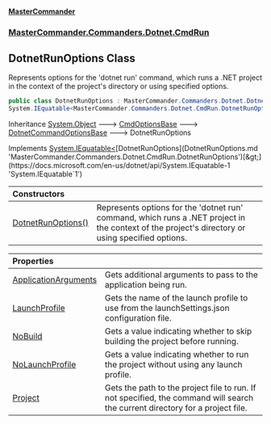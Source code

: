 #### [MasterCommander](MasterCommander.md 'MasterCommander')
### [MasterCommander.Commanders.Dotnet.CmdRun](MasterCommander.Commanders.Dotnet.CmdRun.md 'MasterCommander.Commanders.Dotnet.CmdRun')

## DotnetRunOptions Class

Represents options for the 'dotnet run' command, which runs a .NET project in the context of the project's directory or using specified options.

```csharp
public class DotnetRunOptions : MasterCommander.Commanders.Dotnet.DotnetCommandOptionsBase,
System.IEquatable<MasterCommander.Commanders.Dotnet.CmdRun.DotnetRunOptions>
```

Inheritance [System.Object](https://docs.microsoft.com/en-us/dotnet/api/System.Object 'System.Object') &#129106; [CmdOptionsBase](CmdOptionsBase.md 'MasterCommander.Core.CmdOptionsBase') &#129106; [DotnetCommandOptionsBase](DotnetCommandOptionsBase.md 'MasterCommander.Commanders.Dotnet.DotnetCommandOptionsBase') &#129106; DotnetRunOptions

Implements [System.IEquatable&lt;](https://docs.microsoft.com/en-us/dotnet/api/System.IEquatable-1 'System.IEquatable`1')[DotnetRunOptions](DotnetRunOptions.md 'MasterCommander.Commanders.Dotnet.CmdRun.DotnetRunOptions')[&gt;](https://docs.microsoft.com/en-us/dotnet/api/System.IEquatable-1 'System.IEquatable`1')

| Constructors | |
| :--- | :--- |
| [DotnetRunOptions()](DotnetRunOptions.DotnetRunOptions().md 'MasterCommander.Commanders.Dotnet.CmdRun.DotnetRunOptions.DotnetRunOptions()') | Represents options for the 'dotnet run' command, which runs a .NET project in the context of the project's directory or using specified options. |

| Properties | |
| :--- | :--- |
| [ApplicationArguments](DotnetRunOptions.ApplicationArguments.md 'MasterCommander.Commanders.Dotnet.CmdRun.DotnetRunOptions.ApplicationArguments') | Gets additional arguments to pass to the application being run. |
| [LaunchProfile](DotnetRunOptions.LaunchProfile.md 'MasterCommander.Commanders.Dotnet.CmdRun.DotnetRunOptions.LaunchProfile') | Gets the name of the launch profile to use from the launchSettings.json configuration file. |
| [NoBuild](DotnetRunOptions.NoBuild.md 'MasterCommander.Commanders.Dotnet.CmdRun.DotnetRunOptions.NoBuild') | Gets a value indicating whether to skip building the project before running. |
| [NoLaunchProfile](DotnetRunOptions.NoLaunchProfile.md 'MasterCommander.Commanders.Dotnet.CmdRun.DotnetRunOptions.NoLaunchProfile') | Gets a value indicating whether to run the project without using any launch profile. |
| [Project](DotnetRunOptions.Project.md 'MasterCommander.Commanders.Dotnet.CmdRun.DotnetRunOptions.Project') | Gets the path to the project file to run. If not specified, the command will search the current directory for a project file. |
